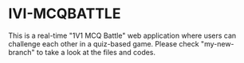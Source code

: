# IVI-MCQBATTLE
This is a real-time "1V1 MCQ Battle" web application where users can challenge each other in a quiz-based game.
Please check "my-new-branch" to take a look at the files and codes.
